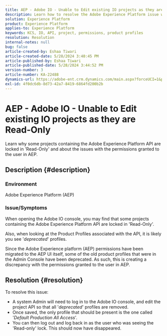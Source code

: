 ```yaml
---
title: AEP - Adobe IO - Unable to Edit existing IO projects as they are Read-Only
description: Learn how to resolve the Adobe Experience Platform issue where projects containing the API are locked in 'Read-Only'.
solution: Experience Platform
product: Experience Platform
applies-to: Experience Platform
keywords: KCS, IO, API, project, permissions, product profiles
resolution: Resolution
internal-notes: null
bug: false
article-created-by: Eshaa Tiwari
article-created-date: 5/28/2024 3:40:45 PM
article-published-by: Eshaa Tiwari
article-published-date: 5/28/2024 3:44:52 PM
version-number: 3
article-number: KA-22488
dynamics-url: https://adobe-ent.crm.dynamics.com/main.aspx?forceUCI=1&pagetype=entityrecord&etn=knowledgearticle&id=bc41fba1-081d-ef11-840b-6045bd026dc7
exl-id: 4f0dc6db-8d73-42a7-8419-6864fd200b2b
---
```

# AEP - Adobe IO - Unable to Edit existing IO projects as they are Read-Only


Learn why some projects containing the Adobe Experience Platform API are locked in 'Read-Only' and about the issues with the permissions granted to the user in AEP.

## Description {#description}


### Environment

Adobe Experience Platform (AEP)

### Issue/Symptoms

When opening the Adobe IO console, you may find that some projects containing the Adobe Experience Platform API are locked in 'Read-Only'.

Also, when looking at the Product Profiles associated with the API, it is likely you see '*deprecated*' profiles.

Since the Adobe Experience platform (AEP) permissions have been migrated to the AEP UI itself, some of the old product profiles that were in the Admin Console have been deprecated. As such, this is creating a discrepancy with the permissions granted to the user in AEP.


## Resolution {#resolution}


To resolve this issue:

- A system Admin will need to log in to the Adobe IO console, and edit the project API so that all '*deprecated*' profiles are removed.
- Once saved, the only profile that should be present is the one called '*Default Production All Access*'.
- You can then log out and log back in as the user who was seeing the 'Read-only' lock. This should now have disappeared.

